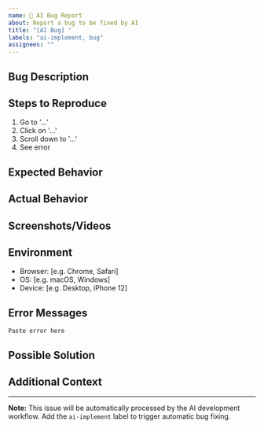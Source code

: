 ```yaml
---
name: 🐛 AI Bug Report
about: Report a bug to be fixed by AI
title: "[AI Bug] "
labels: "ai-implement, bug"
assignees: ""
---
```


## Bug Description

<!-- A clear and concise description of what the bug is -->

## Steps to Reproduce

1. Go to '...'
2. Click on '...'
3. Scroll down to '...'
4. See error

## Expected Behavior

<!-- What you expected to happen -->

## Actual Behavior

<!-- What actually happened -->

## Screenshots/Videos

<!-- If applicable, add screenshots or videos to help explain the problem -->

## Environment

- Browser: [e.g. Chrome, Safari]
- OS: [e.g. macOS, Windows]
- Device: [e.g. Desktop, iPhone 12]

## Error Messages

<!-- If applicable, paste any error messages or console logs -->

```
Paste error here
```

## Possible Solution

<!-- Optional: Suggest a fix or reason for the bug -->

## Additional Context

<!-- Add any other context about the problem here -->

---

**Note:** This issue will be automatically processed by the AI development workflow. Add the `ai-implement` label to trigger automatic bug fixing.

